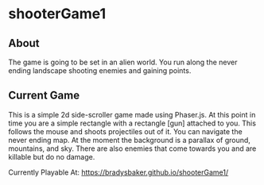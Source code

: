 # shooterGame1

## About
The game is going to be set in an alien world. You run along the never ending landscape shooting enemies and gaining points.

## Current Game
This is a simple 2d side-scroller game made using Phaser.js. At this point in time you are a simple rectangle with a rectangle [gun] attached to you. This follows the mouse and shoots projectiles out of it. You can navigate the never ending map. At the moment the background is a parallax of ground, mountains, and sky. There are also enemies that come towards you and are killable but do no damage.

Currently Playable At: https://bradysbaker.github.io/shooterGame1/
